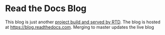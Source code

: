 Read the Docs Blog
==================

This blog is just another
[project build and served by RTD](https://readthedocs.org/projects/readthedocs-blog/).
The blog is hosted at https://blog.readthedocs.com.
Merging to master updates the live blog

